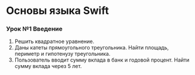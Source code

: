 # Основы языка Swift

### Урок №1 Введение
1. Решить квадратное уравнение.
2. Даны катеты прямоугольного треугольника. Найти площадь, периметр и гипотенузу треугольника.
3. Пользователь вводит сумму вклада в банк и годовой процент. Найти сумму вклада через 5 лет.
		
